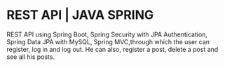 # REST API | JAVA SPRING
REST API using Spring Boot, Spring Security with JPA Authentication, Spring Data JPA with MySQL, Spring MVC,through which the user can register, log in and log out. He can also, register a post, delete a post and see all his posts.
